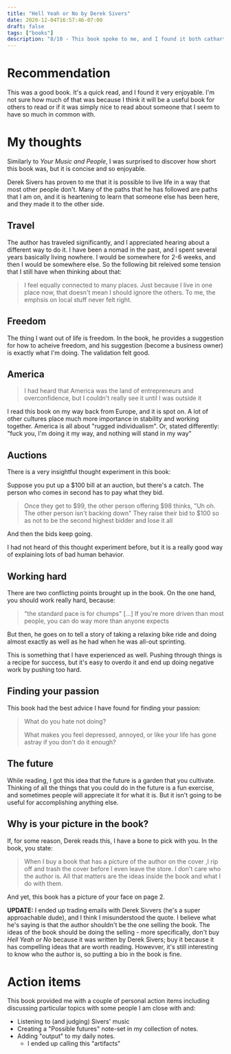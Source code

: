 ```yaml
---
title: "Hell Yeah or No by Derek Sivers"
date: 2020-12-04T16:57:46-07:00
draft: false
tags: ["books"]
description: "8/10 - This book spoke to me, and I found it both cathartic and inspiring to read. But it didn't pack the same punch as Your Music and People"
---
```


# Recommendation
This was a good book. It's a quick read, and I found it very enjoyable. I'm not sure how much of that was because I think it will be a useful book for others to read or if it was simply nice to read about someone that I seem to have so much in common with.

# My thoughts
Similarly to _Your Music and People_, I was surprised to discover how short this book was, but it is concise and so enjoyable.

Derek Sivers has proven to me that it is possible to live life in a way that most other people don't. Many of the paths that he has followed are paths that I am on, and it is heartening to learn that someone else has been here, and they made it to the other side.

## Travel
The author has traveled significantly, and I appreciated hearing about a different way to do it. I have been a nomad in the past, and I spent several years basically living nowhere. I would be somewhere for 2-6 weeks, and then I would be somewhere else. So the following bit releived some tension that I still have when thinking about that:

> I feel equally connected to many places.
> Just because I live in one place now, that doesn't mean I should ignore the others.
> To me, the emphsis on local stuff never felt right.

## Freedom
The thing I want out of life is freedom. In the book, he provides a suggestion for how to acheive freedom, and his suggestion (become a business owner) is exactly what I'm doing. The validation felt good.

## America
> I had heard that America was the land of entrepreneurs and overconfidence, but I couldn't really see it until I was outside it

I read this book on my way back from Europe, and it is spot on. A lot of other cultures place much more importance in stability and working together. America is all about "rugged individualism". Or, stated differently: "fuck you, I'm doing it my way, and nothing will stand in my way"

## Auctions
There is a very insightful thought experiment in this book:

Suppose you put up a $100 bill at an auction, but there's a catch. The person who comes in second has to pay what they bid.

> Once they get to $99, the other person offering $98 thinks, "Uh oh. The other person isn't backing down"
> They raise their bid to $100 so as not to be the second highest bidder and lose it all

And then the bids keep going.

I had not heard of this thought experiment before, but it is a really good way of explaining lots of bad human behavior.

## Working hard
There are two conflicting points brought up in the book. On the one hand, you should work really hard, because:

> "the standard pace is for chumps"
> [...]
> If you're  more driven than most people, you can do way more than anyone expects

But then, he goes on to tell a story of taking a relaxing bike ride and doing almost exactly as well as he had when he was all-out sprinting.

This is something that I have experienced as well. Pushing through things is a recipe for success, but it's easy to overdo it and end up doing negative work by pushing too hard.

## Finding your passion
This book had the best advice I have found for finding your passion:

> What do you hate not doing?
> 
> What makes you feel depressed, annoyed, or like your life has gone astray if you don't do it enough?

## The future
While reading, I got this idea that the future is a garden that you cultivate. Thinking of all the things that you could do in the future is a fun exercise, and sometimes people will appreciate it for what it is. But it isn't going to be useful for accomplishing anything else.

## Why is your picture in the book?
If, for some reason, Derek reads this, I have a bone to pick with you. In the book, you state:

> When I buy a book that has a picture of the author on the cover ,I rip off and trash the cover before I even leave the store.
> I don't care who the author is.
> All that matters are the ideas inside the book and what I do with them.

And yet, this book has a picture of your face on page 2.

**UPDATE:** I ended up trading emails with Derek Sivvers (he's a super approachable dude), and I think I misunderstood the quote. I believe what he's saying is that the author shouldn't be the one selling the book. The ideas of the book should be doing the selling - more specifically, don't buy _Hell Yeah or No_ because it was written by Derek Sivers; buy it because it has compelling ideas that are worth reading. Howevver, it's still interesting to know who the author is, so putting a bio in the book is fine.

# Action items
This book provided me with a couple of personal action items including discussing particular topics with some people I am close with and:
 - Listening to (and judging) Sivers' music
 - Creating a "Possible futures" note-set in my collection of notes.
 - Adding "output" to my daily notes.
	 - I ended up calling this "artifacts"
